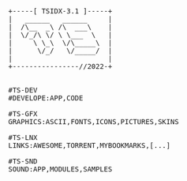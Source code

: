 <PRE>
+-----[ TSIDX-3.1 ]-----+
|   ______   ______     |
|  /\__  _\ /\  ___\    |
|  \/_/\ \/ \ \___  \   |
|     \ \_\  \/\_____\  |
|      \/_/   \/_____/  |
|                       |
+----------------//2022-+


#TS-DEV
#DEVELOPE:APP,CODE

#TS-GFX
GRAPHICS:ASCII,FONTS,ICONS,PICTURES,SKINS

#TS-LNX
LINKS:AWESOME,TORRENT,MYBOOKMARKS,[...]

#TS-SND
SOUND:APP,MODULES,SAMPLES
</PRE>
